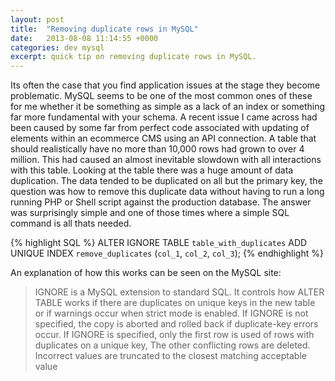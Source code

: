 ```yaml
---
layout: post
title:  "Removing duplicate rows in MySQL"
date:   2013-08-08 11:14:55 +0000
categories: dev mysql
excerpt: quick tip on removing duplicate rows in MySQL.
---
```


Its often the case that you find application issues at the stage they become problematic. MySQL seems to be one of the most common ones of these for me whether it be something as simple as a lack of an index or something far more fundamental with your schema. A recent issue I came across had been caused by some far from perfect code associated with updating of elements within an ecommerce CMS using an API connection. A table that should realistically have no more than 10,000 rows had grown to over 4 million. This had caused an almost inevitable slowdown with all interactions with this table. Looking at the table there was a huge amount of data duplication. The data tended to be duplicated on all but the primary key, the question was how to remove this duplicate data without having to run a long running PHP or Shell script against the production database. The answer was surprisingly simple and one of those times where a simple SQL command is all thats needed.

{% highlight SQL %}
ALTER IGNORE TABLE `table_with_duplicates`
ADD UNIQUE INDEX `remove_duplicates` (`col_1`, `col_2`,  `col_3`);
{% endhighlight %}

An explanation of how this works can be seen on the MySQL site:

>IGNORE is a MySQL extension to standard SQL. It controls how ALTER TABLE works if there are duplicates on unique keys in the new table or if warnings occur when strict mode is enabled. If IGNORE is not specified, the copy is aborted and rolled back if duplicate-key errors occur. If IGNORE is specified, only the first row is used of rows with duplicates on a unique key, The other conflicting rows are deleted. Incorrect values are truncated to the closest matching acceptable value
